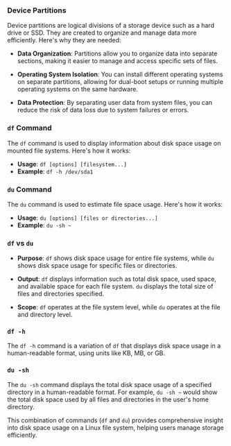 ### Device Partitions

Device partitions are logical divisions of a storage device such as a hard drive or SSD. They are created to organize and manage data more efficiently. Here's why they are needed:

- **Data Organization**: Partitions allow you to organize data into separate sections, making it easier to manage and access specific sets of files.

- **Operating System Isolation**: You can install different operating systems on separate partitions, allowing for dual-boot setups or running multiple operating systems on the same hardware.

- **Data Protection**: By separating user data from system files, you can reduce the risk of data loss due to system failures or errors.

### `df` Command

The `df` command is used to display information about disk space usage on mounted file systems. Here's how it works:

- **Usage**: `df [options] [filesystem...]`
- **Example**: `df -h /dev/sda1`

### `du` Command

The `du` command is used to estimate file space usage. Here's how it works:

- **Usage**: `du [options] [files or directories...]`
- **Example**: `du -sh ~`

### `df` vs `du`

- **Purpose**: `df` shows disk space usage for entire file systems, while `du` shows disk space usage for specific files or directories.
  
- **Output**: `df` displays information such as total disk space, used space, and available space for each file system. `du` displays the total size of files and directories specified.

- **Scope**: `df` operates at the file system level, while `du` operates at the file and directory level.

### `df -h`

The `df -h` command is a variation of `df` that displays disk space usage in a human-readable format, using units like KB, MB, or GB.

### `du -sh`

The `du -sh` command displays the total disk space usage of a specified directory in a human-readable format. For example, `du -sh ~` would show the total disk space used by all files and directories in the user's home directory.

This combination of commands (`df` and `du`) provides comprehensive insight into disk space usage on a Linux file system, helping users manage storage efficiently.